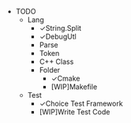 - TODO
    - Lang
        - ✓String.Split
        - ✓DebugUtl
        - Parse
        - Token
        - C++ Class
        - Folder
            - ✓Cmake
            - [WIP]Makefile
    - Test
        - ✓Choice Test Framework
        - [WIP]Write Test Code